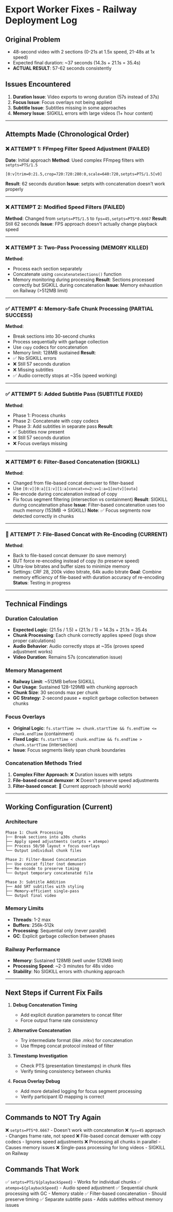 # Export Worker Fixes - Railway Deployment Log

## Original Problem
- 48-second video with 2 sections (0-21s at 1.5x speed, 21-48s at 1x speed)
- Expected final duration: ~37 seconds (14.3s + 21.1s = 35.4s)
- **ACTUAL RESULT**: 57-62 seconds consistently

## Issues Encountered
1. **Duration Issue**: Video exports to wrong duration (57s instead of 37s)
2. **Focus Issue**: Focus overlays not being applied
3. **Subtitle Issue**: Subtitles missing in some approaches
4. **Memory Issue**: SIGKILL errors with large videos (1+ hour content)

---

## Attempts Made (Chronological Order)

### ❌ ATTEMPT 1: FFmpeg Filter Speed Adjustment (FAILED)
**Date**: Initial approach
**Method**: Used complex FFmpeg filters with `setpts=PTS/1.5`
```ffmpeg
[0:v]trim=0:21.5,crop=720:720:280:0,scale=640:720,setpts=PTS/1.5[v0]
```
**Result**: 62 seconds duration
**Issue**: setpts with concatenation doesn't work properly

---

### ❌ ATTEMPT 2: Modified Speed Filters (FAILED)
**Method**: Changed from `setpts=PTS/1.5` to `fps=45,setpts=PTS*0.6667`
**Result**: Still 62 seconds
**Issue**: FPS approach doesn't actually change playback speed

---

### ❌ ATTEMPT 3: Two-Pass Processing (MEMORY KILLED)
**Method**:
- Process each section separately
- Concatenate using `concatenateSections()` function
- Memory monitoring during processing
**Result**: Sections processed correctly but SIGKILL during concatenation
**Issue**: Memory exhaustion on Railway (>512MB limit)

---

### ✅ ATTEMPT 4: Memory-Safe Chunk Processing (PARTIAL SUCCESS)
**Method**:
- Break sections into 30-second chunks
- Process sequentially with garbage collection
- Use `copy` codecs for concatenation
- Memory limit: 128MB sustained
**Result**:
- ✅ No SIGKILL errors
- ❌ Still 57 seconds duration
- ❌ Missing subtitles
- ✅ Audio correctly stops at ~35s (speed working)

---

### ✅ ATTEMPT 5: Added Subtitle Pass (SUBTITLE FIXED)
**Method**:
- Phase 1: Process chunks
- Phase 2: Concatenate with copy codecs
- Phase 3: Add subtitles in separate pass
**Result**:
- ✅ Subtitles now present
- ❌ Still 57 seconds duration
- ❌ Focus overlays missing

---

### ❌ ATTEMPT 6: Filter-Based Concatenation (SIGKILL)
**Method**:
- Changed from file-based concat demuxer to filter-based
- Use `[0:v][0:a][1:v][1:a]concat=n=2:v=1:a=1[outv][outa]`
- Re-encode during concatenation instead of copy
- Fix focus segment filtering (intersection vs containment)
**Result**: SIGKILL during concatenation phase
**Issue**: Filter-based concatenation uses too much memory (153MB → SIGKILL)
**Note**: ✅ Focus segments now detected correctly in chunks

---

### 🔄 ATTEMPT 7: File-Based Concat with Re-Encoding (CURRENT)
**Method**:
- Back to file-based concat demuxer (to save memory)
- BUT force re-encoding instead of copy (to preserve speed)
- Ultra-low bitrates and buffer sizes to minimize memory
- Settings: CRF 28, 200k video bitrate, 64k audio bitrate
**Goal**: Combine memory efficiency of file-based with duration accuracy of re-encoding
**Status**: Testing in progress

---

## Technical Findings

### Duration Calculation
- **Expected Logic**: (21.5s / 1.5) + (21.1s / 1) = 14.3s + 21.1s = 35.4s
- **Chunk Processing**: Each chunk correctly applies speed (logs show proper calculations)
- **Audio Behavior**: Audio correctly stops at ~35s (proves speed adjustment works)
- **Video Duration**: Remains 57s (concatenation issue)

### Memory Management
- **Railway Limit**: ~512MB before SIGKILL
- **Our Usage**: Sustained 128-129MB with chunking approach
- **Chunk Size**: 30 seconds max per chunk
- **GC Strategy**: 2-second pause + explicit garbage collection between chunks

### Focus Overlays
- **Original Logic**: `fs.startTime >= chunk.startTime && fs.endTime <= chunk.endTime` (containment)
- **Fixed Logic**: `fs.startTime < chunk.endTime && fs.endTime > chunk.startTime` (intersection)
- **Issue**: Focus segments likely span chunk boundaries

### Concatenation Methods Tried
1. **Complex Filter Approach**: ❌ Duration issues with setpts
2. **File-based concat demuxer**: ❌ Doesn't preserve speed adjustments
3. **Filter-based concat**: 🔄 Current approach (should work)

---

## Working Configuration (Current)

### Architecture
```
Phase 1: Chunk Processing
├── Break sections into ≤30s chunks
├── Apply speed adjustments (setpts + atempo)
├── Process 50/50 layout + focus overlays
└── Output individual chunk files

Phase 2: Filter-Based Concatenation
├── Use concat filter (not demuxer)
├── Re-encode to preserve timing
└── Output temporary concatenated file

Phase 3: Subtitle Addition
├── Add SRT subtitles with styling
├── Memory-efficient single-pass
└── Output final video
```

### Memory Limits
- **Threads**: 1-2 max
- **Buffers**: 256k-512k
- **Processing**: Sequential only (never parallel)
- **GC**: Explicit garbage collection between phases

### Railway Performance
- **Memory**: Sustained 128MB (well under 512MB limit)
- **Processing Speed**: ~2-3 minutes for 48s video
- **Stability**: No SIGKILL errors with chunking approach

---

## Next Steps if Current Fix Fails

1. **Debug Concatenation Timing**
   - Add explicit duration parameters to concat filter
   - Force output frame rate consistency

2. **Alternative Concatenation**
   - Try intermediate format (like .mkv) for concatenation
   - Use ffmpeg concat protocol instead of filter

3. **Timestamp Investigation**
   - Check PTS (presentation timestamps) in chunk files
   - Verify timing consistency between chunks

4. **Focus Overlay Debug**
   - Add more detailed logging for focus segment processing
   - Verify participant ID mapping is correct

---

## Commands to NOT Try Again

❌ `setpts=PTS*0.6667` - Doesn't work with concatenation
❌ `fps=45` approach - Changes frame rate, not speed
❌ File-based concat demuxer with copy codecs - Ignores speed adjustments
❌ Processing all chunks in parallel - Causes memory issues
❌ Single-pass processing for long videos - SIGKILL on Railway

## Commands That Work

✅ `setpts=PTS/${playbackSpeed}` - Works for individual chunks
✅ `atempo=${playbackSpeed}` - Audio speed adjustment
✅ Sequential chunk processing with GC - Memory stable
✅ Filter-based concatenation - Should preserve timing
✅ Separate subtitle pass - Adds subtitles without memory issues